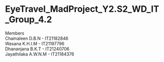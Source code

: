 # EyeTravel_MadProject_Y2.S2_WD_IT_Group_4.2

Members <br/>
Chamaleen D.B.N - IT21182846 </br>
Wasana K.H.I.M - IT21197796</br>
Dhananjana B.K.T - IT21240706 </br>
Jayathilaka A.W.N.M - IT21184376
